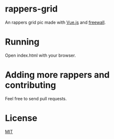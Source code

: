 # rappers-grid

An rappers grid pic made with [Vue.js](https://vuejs.org/) and [freewall](https://github.com/kombai/freewall).

# Running

Open index.html with your browser.

# Adding more rappers and contributing

Feel free to send pull requests.

# License

[MIT](LICENSE)

[license-url]: LICENSE
